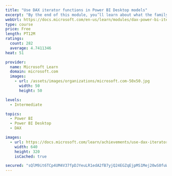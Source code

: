 ```yaml
---
title: "Use DAX iterator functions in Power BI Desktop models"
excerpt: "By the end of this module, you’ll learn about what the family of iterator functions can do and how to use them in your DAX calculations. Calculations will include custom summarizations, ranking, and concatenation."
webUrl: https://docs.microsoft.com/en-us/learn/modules/dax-power-bi-iterator-functions/
type: course
price: Free
length: PT12M
ratings:
  count: 282
  average: 4.7411346
heat: 51

provider:
  name: Microsoft Learn
  domain: microsoft.com
  images:
    - url: /assets/images/organizations/microsoft.com-50x50.jpg
      width: 50
      height: 50

levels:
  - Intermediate

topics:
  - Power BI
  - Power BI Desktop
  - DAX

images:
  - url: https://docs.microsoft.com/learn/achievements/use-dax-iterator-functions-power-bi-desktop-social.png
    width: 640
    height: 320
    isCached: true

secured: "sQlM9it6TCp4UM4V37fpDJYeuLR1edA2fB7yjQ24EGZqEjpMS1Mej20wS0fuWbFtDcvD/C501cgpkQwS9dNgyDLRB411oyWVdJMb7gLP99p0pVHIrYKtwXy2s5JqXTm4KyKMFOsLzLmitUXRidblbX9R0qLcQ9M+aPnQzynwvTWb/eUGWAKE6g5Xx2lVzuzg7D8js2f+H04aGEpLBrXVg1/WWY32NhCBFFCthl7kLfMEn3L/P1OahVHPEcG1zy9yfkKCxevbxoAuQzAk1kF482DRqaoI0AwbvD8a0YwySiYrguNDQVx0XbumOd6AAnF5WKwh22R0alnWWnlN7E+DL5Sn5lsXDfzXzwAx4eUaxSyhKJRn8WelmcZ8ev5gyKT6scZ/mSWCCEUOBHBObIpeqXNuRJMWNPpyTUVA5i8/t98=;8uA9cT26tgNYNIQn8T+nUw=="
---
```


